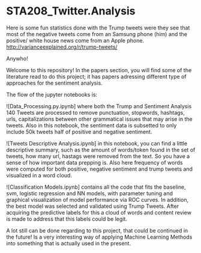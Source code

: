 # STA208_Twitter.Analysis

Here is some fun statistics done with the Trump tweets were they see that most of the negative tweets come from an Samsung phone (him) and the positive/ white house news come from an Apple phone.  http://varianceexplained.org/r/trump-tweets/


Anywho! 

Welcome to this repository! In the papers section, you will find some of the literature read to do this project; it has papers adressing different type of approaches for the sentiment analysis.

The flow of the jupyter notebooks is:

![Data_Processing.py.ipynb] where both the Trump and Sentiment Analysis 140 Tweets are processed to remove punctuation, stopwords, hashtags, urls, capitalizations between other grammatical issues that may arise in the tweets.  Also in this notebook, the sentiment data is subsetted to only include 50k tweets half of positive and negative sentiment.

![Tweets Descriptive Analysis.ipynb] in this notebook, you can find a little descriptive summary, such as the amount of words/token found in the set of tweets, how many url, hastags were removed from the text. So you have a sense of how important data prepping is.  Also here frequency of words were computed for both positive, negative sentiment and trump tweets and visualized in a word cloud.  

![Classification Models.ipynb] contains all the code that fits the baseline, svm, logistic regression and NN models, with parameter tuning and graphical visualization of model performance via ROC curves.  In addition, the best model was selected and validated using Trump Tweets.  After acquiring the predictive labels for this a cloud of words and content review is made to address that this labels could be legit. 


A lot still can be done regarding to this project, that could be continued in the future! Is a very interesting way of applying Machine Learning Methods into something that is actually used in the present. 




